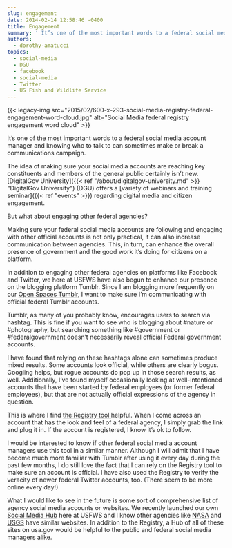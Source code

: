 ```yaml
---
slug: engagement
date: 2014-02-14 12:58:46 -0400
title: Engagement
summary: ' It’s one of the most important words to a federal social media account manager and knowing who to talk to can sometimes make or break a communications campaign. The idea of making sure your social media accounts are reaching key constituents and members of'
authors:
  - dorothy-amatucci
topics:
  - social-media
  - DGU
  - facebook
  - social-media
  - Twitter
  - US Fish and Wildlife Service
---
```


{{< legacy-img src="2015/02/600-x-293-social-media-registry-federal-engagement-word-cloud.jpg" alt="Social Media federal registry engagement word cloud" >}}

It’s one of the most important words to a federal social media account manager and knowing who to talk to can sometimes make or break a communications campaign.

The idea of making sure your social media accounts are reaching key constituents and members of the general public certainly isn’t new. [DigitalGov University]({{< ref "/about/digitalgov-university.md" >}} "DigitalGov University") (DGU) offers a [variety of webinars and training seminar]({{< ref "events" >}}) regarding digital media and citizen engagement.

But what about engaging other federal agencies?

Making sure your federal social media accounts are following and engaging with other official accounts is not only practical, it can also increase communication between agencies. This, in turn, can enhance the overall presence of government and the good work it’s doing for citizens on a platform.

In addition to engaging other federal agencies on platforms like Facebook and Twitter, we here at USFWS have also begun to enhance our presence on the blogging platform Tumblr. Since I am blogging more frequently on our [Open Spaces Tumblr](http://usfws.tumblr.com/), I want to make sure I’m communicating with official federal Tumblr accounts.

Tumblr, as many of you probably know, encourages users to search via hashtag. This is fine if you want to see who is blogging about #nature or #photography, but searching something like #government or #federalgovernment doesn’t necessarily reveal official Federal government accounts.

I have found that relying on these hashtags alone can sometimes produce mixed results. Some accounts look official, while others are clearly bogus. Googling helps, but rogue accounts do pop up in those search results, as well. Additionally, I’ve found myself occasionally looking at well-intentioned accounts that have been started by federal employees (or former federal employees), but that are not actually official expressions of the agency in question.

This is where I find <a href="http://www.usa.gov/Contact/verify-social-media.shtml" target="_blank">the Registry tool </a>helpful. When I come across an account that has the look and feel of a federal agency, I simply grab the link and plug it in. If the account is registered, I know it’s ok to follow.

I would be interested to know if other federal social media account managers use this tool in a similar manner. Although I will admit that I have become much more familiar with Tumblr after using it every day during the past few months, I do still love the fact that I can rely on the Registry tool to make sure an account is official. I have also used the Registry to verify the veracity of newer federal Twitter accounts, too. (There seem to be more online every day!)

What I would like to see in the future is some sort of comprehensive list of agency social media accounts or websites. We recently launched our own [Social Media Hub](http://www.fws.gov/home/socialmedia/) here at USFWS and I know other agencies like [NASA](http://www.nasa.gov/socialmedia/#.UuvJuxBdWSo) and [USGS](http://www.usgs.gov/socialmedia/) have similar websites. In addition to the Registry, a Hub of all of these sites on usa.gov would be helpful to the public and federal social media managers alike.